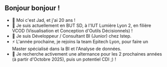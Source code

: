 ## Bonjour bonjour !

- 🌱 Moi c'est Jad, et j'ai 20 ans !
- 🔭 Je suis actuellement en BUT SD, à l'IUT Lumière Lyon 2, en filière VCOD (Visualisation et Conception d'Outils Décisionnels) !
- 💬 Je suis Développeur / Consultant BI (Junior) chez Istep.
- ⚡ L'année prochaine, je rejoins la team Epitech Lyon, pour faire un Master spécialisé dans la BI et l'Analyse de données.
- 👯 Je recherche activement une alternance pour les 2 prochaines années (à partir d'Octobre 2025), puis un potentiel CDI ;) !

